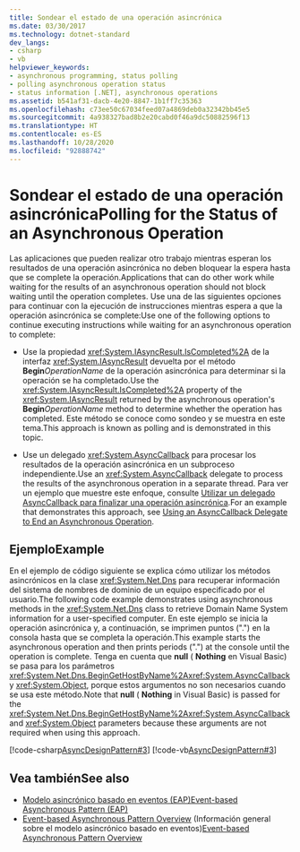 ```yaml
---
title: Sondear el estado de una operación asincrónica
ms.date: 03/30/2017
ms.technology: dotnet-standard
dev_langs:
- csharp
- vb
helpviewer_keywords:
- asynchronous programming, status polling
- polling asynchronous operation status
- status information [.NET], asynchronous operations
ms.assetid: b541af31-dacb-4e20-8847-1b1ff7c35363
ms.openlocfilehash: c73ee50c67034feed07a4869deb0a32342bb45e5
ms.sourcegitcommit: 4a938327bad8b2e20cabd0f46a9dc50882596f13
ms.translationtype: HT
ms.contentlocale: es-ES
ms.lasthandoff: 10/28/2020
ms.locfileid: "92888742"
---
```

# <a name="polling-for-the-status-of-an-asynchronous-operation"></a><span data-ttu-id="88f81-102">Sondear el estado de una operación asincrónica</span><span class="sxs-lookup"><span data-stu-id="88f81-102">Polling for the Status of an Asynchronous Operation</span></span>
<span data-ttu-id="88f81-103">Las aplicaciones que pueden realizar otro trabajo mientras esperan los resultados de una operación asincrónica no deben bloquear la espera hasta que se complete la operación.</span><span class="sxs-lookup"><span data-stu-id="88f81-103">Applications that can do other work while waiting for the results of an asynchronous operation should not block waiting until the operation completes.</span></span> <span data-ttu-id="88f81-104">Use una de las siguientes opciones para continuar con la ejecución de instrucciones mientras espera a que la operación asincrónica se complete:</span><span class="sxs-lookup"><span data-stu-id="88f81-104">Use one of the following options to continue executing instructions while waiting for an asynchronous operation to complete:</span></span>  
  
- <span data-ttu-id="88f81-105">Use la propiedad <xref:System.IAsyncResult.IsCompleted%2A> de la interfaz <xref:System.IAsyncResult> devuelta por el método **Begin**_OperationName_ de la operación asincrónica para determinar si la operación se ha completado.</span><span class="sxs-lookup"><span data-stu-id="88f81-105">Use the <xref:System.IAsyncResult.IsCompleted%2A> property of the <xref:System.IAsyncResult> returned by the asynchronous operation's **Begin**_OperationName_ method to determine whether the operation has completed.</span></span> <span data-ttu-id="88f81-106">Este método se conoce como sondeo y se muestra en este tema.</span><span class="sxs-lookup"><span data-stu-id="88f81-106">This approach is known as polling and is demonstrated in this topic.</span></span>  
  
- <span data-ttu-id="88f81-107">Use un delegado <xref:System.AsyncCallback> para procesar los resultados de la operación asincrónica en un subproceso independiente.</span><span class="sxs-lookup"><span data-stu-id="88f81-107">Use an <xref:System.AsyncCallback> delegate to process the results of the asynchronous operation in a separate thread.</span></span> <span data-ttu-id="88f81-108">Para ver un ejemplo que muestre este enfoque, consulte [Utilizar un delegado AsyncCallback para finalizar una operación asincrónica](using-an-asynccallback-delegate-to-end-an-asynchronous-operation.md).</span><span class="sxs-lookup"><span data-stu-id="88f81-108">For an example that demonstrates this approach, see [Using an AsyncCallback Delegate to End an Asynchronous Operation](using-an-asynccallback-delegate-to-end-an-asynchronous-operation.md).</span></span>  
  
## <a name="example"></a><span data-ttu-id="88f81-109">Ejemplo</span><span class="sxs-lookup"><span data-stu-id="88f81-109">Example</span></span>  
 <span data-ttu-id="88f81-110">En el ejemplo de código siguiente se explica cómo utilizar los métodos asincrónicos en la clase <xref:System.Net.Dns> para recuperar información del sistema de nombres de dominio de un equipo especificado por el usuario.</span><span class="sxs-lookup"><span data-stu-id="88f81-110">The following code example demonstrates using asynchronous methods in the <xref:System.Net.Dns> class to retrieve Domain Name System information for a user-specified computer.</span></span> <span data-ttu-id="88f81-111">En este ejemplo se inicia la operación asincrónica y, a continuación, se imprimen puntos (".") en la consola hasta que se completa la operación.</span><span class="sxs-lookup"><span data-stu-id="88f81-111">This example starts the asynchronous operation and then prints periods (".") at the console until the operation is complete.</span></span> <span data-ttu-id="88f81-112">Tenga en cuenta que **null** ( **Nothing** en Visual Basic) se pasa para los parámetros <xref:System.Net.Dns.BeginGetHostByName%2A><xref:System.AsyncCallback> y <xref:System.Object>, porque estos argumentos no son necesarios cuando se usa este método.</span><span class="sxs-lookup"><span data-stu-id="88f81-112">Note that **null** ( **Nothing** in Visual Basic) is passed for the <xref:System.Net.Dns.BeginGetHostByName%2A><xref:System.AsyncCallback> and <xref:System.Object> parameters because these arguments are not required when using this approach.</span></span>  
  
 [!code-csharp[AsyncDesignPattern#3](../../../samples/snippets/csharp/VS_Snippets_CLR/AsyncDesignPattern/CS/Async_Poll.cs#3)]
 [!code-vb[AsyncDesignPattern#3](../../../samples/snippets/visualbasic/VS_Snippets_CLR/AsyncDesignPattern/VB/Async_Poll.vb#3)]  
  
## <a name="see-also"></a><span data-ttu-id="88f81-113">Vea también</span><span class="sxs-lookup"><span data-stu-id="88f81-113">See also</span></span>

- [<span data-ttu-id="88f81-114">Modelo asincrónico basado en eventos (EAP)</span><span class="sxs-lookup"><span data-stu-id="88f81-114">Event-based Asynchronous Pattern (EAP)</span></span>](event-based-asynchronous-pattern-eap.md)
- <span data-ttu-id="88f81-115">[Event-based Asynchronous Pattern Overview](event-based-asynchronous-pattern-overview.md) (Información general sobre el modelo asincrónico basado en eventos)</span><span class="sxs-lookup"><span data-stu-id="88f81-115">[Event-based Asynchronous Pattern Overview](event-based-asynchronous-pattern-overview.md)</span></span>
